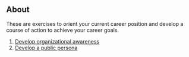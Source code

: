 ## About
These are exercises to orient your current career position and develop a course of action to achieve your career goals.

1. [Develop organizational awareness](./orgaware.md)
2. [Develop a public persona](./persona.md)





